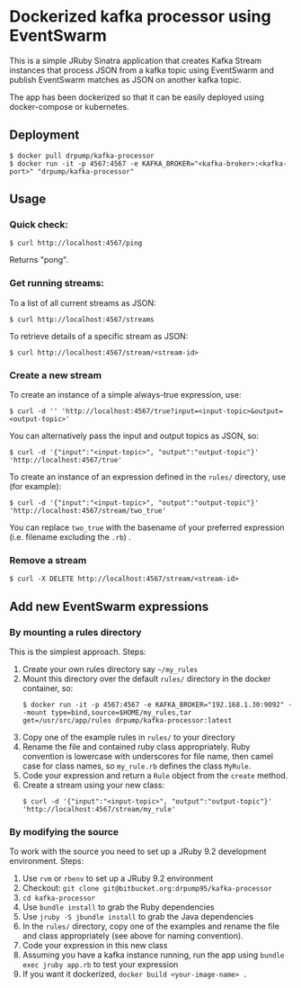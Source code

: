 # Dockerized kafka processor using EventSwarm

This is a simple JRuby Sinatra application that creates Kafka Stream instances that 
process JSON from a kafka topic using EventSwarm and publish EventSwarm matches 
as JSON on another kafka topic. 

The app has been dockerized so that it can be easily deployed using docker-compose or 
kubernetes.

## Deployment

```
$ docker pull drpump/kafka-processor
$ docker run -it -p 4567:4567 -e KAFKA_BROKER="<kafka-broker>:<kafka-port>" "drpump/kafka-processor"
```

## Usage

### Quick check:

```
$ curl http://localhost:4567/ping
```

Returns "pong".

### Get running streams:

To a list of all current streams as JSON:

```
$ curl http://localhost:4567/streams
```

To retrieve details of a specific stream as JSON:

```
$ curl http://localhost:4567/stream/<stream-id>
```


### Create a new stream

To create an instance of a simple always-true expression, use:

```
$ curl -d '' 'http://localhost:4567/true?input=<input-topic>&output=<output-topic>'
```

You can alternatively pass the input and output topics as JSON, so:

```
$ curl -d '{"input":"<input-topic>", "output":"output-topic"}' 'http://localhost:4567/true'
```

To create an instance of an expression defined in the `rules/` directory, use (for example):

```
$ curl -d '{"input":"<input-topic>", "output":"output-topic"}' 'http://localhost:4567/stream/two_true'
```

You can replace `two_true` with the basename of your preferred expression (i.e. filename excluding the `.rb`) .

### Remove a stream

```
$ curl -X DELETE http://localhost:4567/stream/<stream-id>
```

## Add new EventSwarm expressions

### By mounting a rules directory

This is the simplest approach. Steps:

1. Create your own rules directory say `~/my_rules`
2. Mount this directory over the default `rules/` directory in the docker container, so:
    ```
    $ docker run -it -p 4567:4567 -e KAFKA_BROKER="192.168.1.30:9092" --mount type=bind,source=$HOME/my_rules,tar
    get=/usr/src/app/rules drpump/kafka-processor:latest
    ```
2. Copy one of the example rules in `rules/` to your directory
3. Rename the file and contained ruby class appropriately. Ruby 
   convention is lowercase with underscores for file name, then 
   camel case for class names, so `my_rule.rb` defines the class `MyRule`.
4. Code your expression and return a `Rule` object from the `create` method.
5. Create a stream using your new class:
    ```
    $ curl -d '{"input":"<input-topic>", "output":"output-topic"}' 'http://localhost:4567/stream/my_rule'
    ```


### By modifying the source

To work with the source you need to set up a JRuby 9.2 development environment. Steps:

1. Use `rvm` or `rbenv` to set up a JRuby 9.2 environment
2. Checkout: `git clone git@bitbucket.org:drpump95/kafka-processor` 
3. `cd kafka-processor`
3. Use `bundle install` to grab the Ruby dependencies
3. Use `jruby -S jbundle install` to grab the Java dependencies
4. In the `rules/` directory, copy one of the examples and rename the file and class appropriately (see above for naming convention).
5. Code your expression in this new class
6. Assuming you have a kafka instance running, run the app using `bundle exec jruby app.rb` to test your expression
7. If you want it dockerized, `docker build <your-image-name> .`

